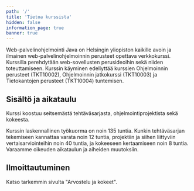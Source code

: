 ```yaml
---
path: '/'
title: 'Tietoa kurssista'
hidden: false
information_page: true
banner: true
---
```


Web-palvelinohjelmointi Java on Helsingin yliopiston kaikille avoin ja
ilmainen web-palvelinohjelmoinnin perusteet opettava verkkokurssi.
Kurssilla perehdytään web-sovellusten perusideoihin sekä niiden
toteuttamiseen. Kurssin käyminen edellyttää kurssien Ohjelmoinnin
perusteet (TKT10002), Ohjelmoinnin jatkokurssi (TKT10003) ja
Tietokantojen perusteet (TKT10004) tuntemisen.

## Sisältö ja aikataulu ##

Kurssi koostuu seitsemästä tehtäväsarjasta, ohjelmointiprojektista sekä kokeesta.

Kurssin laskennallinen työkuorma on noin 135 tuntia. Kunkin tehtäväsarjan tekemiseen kannattaa varata noin 12 tuntia, projektiin ja siihen liittyviin vertaisarviointeihin noin 40 tuntia, ja kokeeseen kertaamiseen noin 8 tuntia. Varaamme oikeuden aikataulun ja aiheiden muutoksiin.

## Ilmoittautuminen ##
Katso tarkemmin sivulta "Arvostelu ja kokeet".
